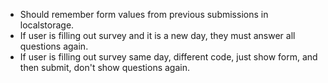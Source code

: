 * Should remember form values from previous submissions in localstorage.
* If user is filling out survey and it is a new day, they must answer all questions again.
* If user is filling out survey same day, different code, just show form, and then submit, don't show questions again.
